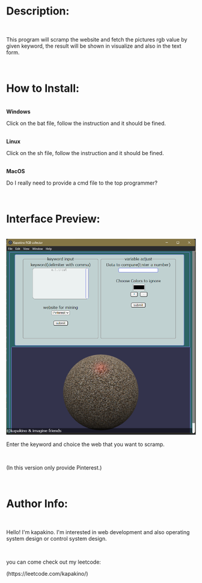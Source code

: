 <h1>Description:</h1><br/>
    <p>This program will scramp the website and fetch the pictures rgb value by given keyword, the result will be shown in visualize and also in the text form.</p><br/>
<h1>How to Install:</h1><br/>
    <strong>Windows</strong><br/>
        <p>Click on the bat file, follow the instruction and it should be fined.</p><br/>
    <strong>Linux</strong><br/>
        <p>Click on the sh file, follow the instruction and it should be fined.</p><br/>
    <strong>MacOS</strong><br/>
        <p>Do I really need to provide a cmd file to the top programmer?</p><br/>
<h1>Interface Preview:</h1><br/>
<img src="explain/interface.png" alt="Explain Picture"/>
<p>Enter the keyword and choice the web that you want to scramp.</p><br/>
<p>(In this version only provide Pinterest.)</p><br/>
<h1>Author Info:</h1><br/>
    <p>Hello! I'm kapakino. I'm interested in web development and also operating system design or control system design.</p><br/>
    <p>you can come check out my leetcode:</p>(https://leetcode.com/kapakino/)<br/>
